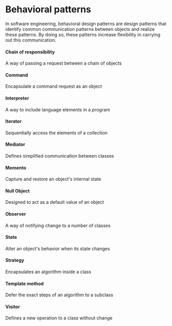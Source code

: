 # Behavioral patterns
In software engineering, behavioral design patterns are design patterns that identify common communication patterns between objects and realize these patterns. By doing so, these patterns increase flexibility in carrying out this communication.


#### Chain of responsibility
A way of passing a request between a chain of objects
#### Command
Encapsulate a command request as an object
#### Interpreter
A way to include language elements in a program
#### Iterator
Sequentially access the elements of a collection
#### Mediator
Defines simplified communication between classes
#### Memento
Capture and restore an object's internal state
#### Null Object
Designed to act as a default value of an object
#### Observer
A way of notifying change to a number of classes
#### State
Alter an object's behavior when its state changes
#### Strategy
Encapsulates an algorithm inside a class
#### Template method
Defer the exact steps of an algorithm to a subclass
#### Visitor
Defines a new operation to a class without change